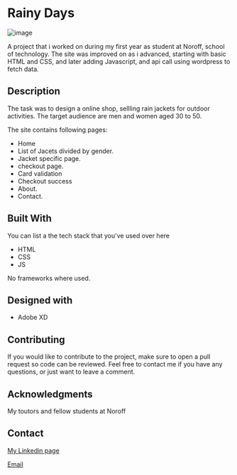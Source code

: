 # Rainy Days

![image](https://user-images.githubusercontent.com/80599295/171509096-4f6b597c-e7da-4bdf-a6d0-48ba8be11e68.png)

A project that i worked on during my first year as student at Noroff, school of technology. The site was improved on as i advanced, starting with basic HTML and CSS, and later adding Javascript, and api call using wordpress to fetch data.   

## Description

The task was to design a online shop, sellling rain jackets for outdoor activities. The target audience are men and women aged 30 to 50.  

The site contains following pages: 

- Home
- List of Jacets divided by gender. 
- Jacket specific page. 
- checkout page. 
- Card validation
- Checkout success 
- About.
- Contact.

## Built With

You can list a the tech stack that you've used over here

- HTML
- CSS
- JS

No frameworks where used. 

## Designed with 

- Adobe XD


## Contributing

If you would like to contribute to the project, make sure to open a pull request so code can be reviewed. Feel free to contact me if you have any questions, or just want to leave a comment.

## Acknowledgments
My toutors and fellow students at Noroff 

## Contact

[My Linkedin page](https://www.google.com/url?sa=t&rct=j&q=&esrc=s&source=web&cd=&cad=rja&uact=8&ved=2ahUKEwjk04jXp4r4AhUZRfEDHQMbCSYQFnoECAcQAQ&url=https%3A%2F%2Fno.linkedin.com%2Fin%2Fmartin-mroz-28008121a&usg=AOvVaw1SSNET_dDG4MRj1uQ6PD__)

[Email](https://mamr@hotmail.no)



